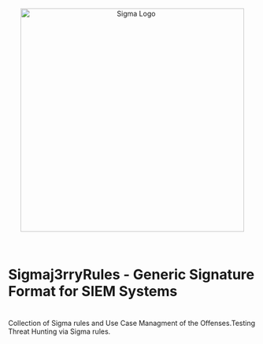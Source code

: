 <a href="https://sigmahq.io/">
<p align="center">
<br />
<picture>
  <source media="(prefers-color-scheme: dark)" srcset="https://sigmahq.io/sigma-specification/media/images/sigma_logo_light.png">
  <img width="454" alt="Sigma Logo" src="https://sigmahq.io/sigma-specification/media/images/sigma_logo_light.png">
</picture>
</p>
</a>
<br />

# Sigmaj3rryRules - Generic Signature Format for SIEM Systems
# 
Collection of Sigma rules and Use Case Managment of the Offenses.Testing Threat Hunting via Sigma rules.
 
<a href="https://sigmahq.io/">
<p align="center">
<br />

</p>
</a>
<br />
</div>

